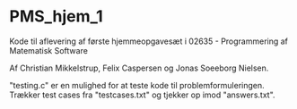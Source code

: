 # PMS_hjem_1
Kode til aflevering af første hjemmeopgavesæt i 02635 - Programmering af Matematisk Software


Af Christian Mikkelstrup, Felix Caspersen og Jonas Soeeborg Nielsen.


"testing.c" er en mulighed for at teste kode til problemformuleringen. Trækker test cases fra "testcases.txt" og tjekker op imod "answers.txt".
